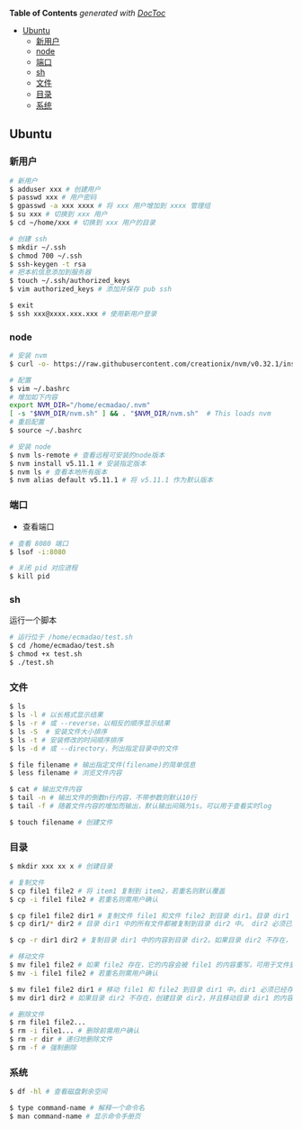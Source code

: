 <!-- START doctoc generated TOC please keep comment here to allow auto update -->
<!-- DON'T EDIT THIS SECTION, INSTEAD RE-RUN doctoc TO UPDATE -->
**Table of Contents**  *generated with [DocToc](https://github.com/thlorenz/doctoc)*

- [Ubuntu](#ubuntu)
  - [新用户](#%E6%96%B0%E7%94%A8%E6%88%B7)
  - [node](#node)
  - [端口](#%E7%AB%AF%E5%8F%A3)
  - [sh](#sh)
  - [文件](#%E6%96%87%E4%BB%B6)
  - [目录](#%E7%9B%AE%E5%BD%95)
  - [系统](#%E7%B3%BB%E7%BB%9F)

<!-- END doctoc generated TOC please keep comment here to allow auto update -->

## Ubuntu

### 新用户

```bash
# 新用户
$ adduser xxx # 创建用户
$ passwd xxx # 用户密码
$ gpasswd -a xxx xxxx # 将 xxx 用户增加到 xxxx 管理组
$ su xxx # 切换到 xxx 用户
$ cd ~/home/xxx # 切换到 xxx 用户的目录

# 创建 ssh
$ mkdir ~/.ssh
$ chmod 700 ~/.ssh
$ ssh-keygen -t rsa
# 把本机信息添加到服务器
$ touch ~/.ssh/authorized_keys
$ vim authorized_keys # 添加并保存 pub ssh

$ exit
$ ssh xxx@xxxx.xxx.xxx # 使用新用户登录
```

### node

```bash
# 安装 nvm
$ curl -o- https://raw.githubusercontent.com/creationix/nvm/v0.32.1/install.sh | bash

# 配置
$ vim ~/.bashrc
# 增加如下内容
export NVM_DIR="/home/ecmadao/.nvm"
[ -s "$NVM_DIR/nvm.sh" ] && . "$NVM_DIR/nvm.sh"  # This loads nvm
# 重启配置
$ source ~/.bashrc

# 安装 node
$ nvm ls-remote # 查看远程可安装的node版本
$ nvm install v5.11.1 # 安装指定版本
$ nvm ls # 查看本地所有版本
$ nvm alias default v5.11.1 # 将 v5.11.1 作为默认版本
```

### 端口

- 查看端口

```bash
# 查看 8080 端口
$ lsof -i:8080

# 关闭 pid 对应进程
$ kill pid
```

### sh

运行一个脚本

```bash
# 运行位于 /home/ecmadao/test.sh
$ cd /home/ecmadao/test.sh
$ chmod +x test.sh
$ ./test.sh
```

### 文件

```bash
$ ls
$ ls -l # 以长格式显示结果
$ ls -r # 或 --reverse，以相反的顺序显示结果
$ ls -S  # 安装文件大小排序
$ ls -t # 安装修改的时间顺序排序
$ ls -d # 或 --directory，列出指定目录中的文件
```

```bash
$ file filename # 输出指定文件(filename)的简单信息
$ less filename # 浏览文件内容
```

```bash
$ cat # 输出文件内容
$ tail -n # 输出文件的倒数n行内容，不带参数则默认10行
$ tail -f # 随着文件内容的增加而输出，默认输出间隔为1s。可以用于查看实时log
```

```bash
$ touch filename # 创建文件
```

### 目录

```bash
$ mkdir xxx xx x # 创建目录
```

```bash
# 复制文件
$ cp file1 file2 # 将 item1 复制到 item2，若重名则默认覆盖
$ cp -i file1 file2 # 若重名则需用户确认

$ cp file1 file2 dir1 # 复制文件 file1 和文件 file2 到目录 dir1。目录 dir1 必须存在
$ cp dir1/* dir2 # 目录 dir1 中的所有文件都被复制到目录 dir2 中。 dir2 必须已经存在

$ cp -r dir1 dir2 # 复制目录 dir1 中的内容到目录 dir2。如果目录 dir2 不存在， 创建目录 dir2
```

```bash
# 移动文件
$ mv file1 file2 # 如果 file2 存在，它的内容会被 file1 的内容重写，可用于文件重命名
$ mv -i file1 file2 # 若重名则需用户确认

$ mv file1 file2 dir1 # 移动 file1 和 file2 到目录 dir1 中。dir1 必须已经存在
$ mv dir1 dir2 # 如果目录 dir2 不存在，创建目录 dir2，并且移动目录 dir1 的内容到 目录 dir2 中，同时删除目录 dir1
```

```bash
# 删除文件
$ rm file1 file2...
$ rm -i file1... # 删除前需用户确认
$ rm -r dir # 递归地删除文件
$ rm -f # 强制删除
```

### 系统

```bash
$ df -hl # 查看磁盘剩余空间

$ type command-name # 解释一个命令名
$ man command-name # 显示命令手册页
```
